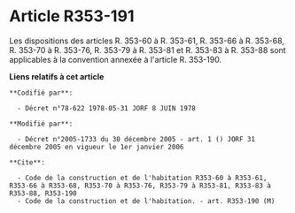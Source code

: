 # Article R353-191

Les dispositions des articles R. 353-60 à R. 353-61, R. 353-66 à R. 353-68, R. 353-70 à R. 353-76, R. 353-79 à R. 353-81 et
R. 353-83 à R. 353-88 sont applicables à la convention annexée à l'article R. 353-190.

**Liens relatifs à cet article**

	**Codifié par**:

	  - Décret n°78-622 1978-05-31 JORF 8 JUIN 1978

	**Modifié par**:

	  - Décret n°2005-1733 du 30 décembre 2005 - art. 1 () JORF 31 décembre 2005 en vigueur le 1er janvier 2006

	**Cite**:

	  - Code de la construction et de l'habitation R353-60 à R353-61, R353-66 à R353-68, R353-70 à R353-76, R353-79 à R353-81, R353-83 à R353-88, R353-190
	  - Code de la construction et de l'habitation. - art. R353-190 (M)

